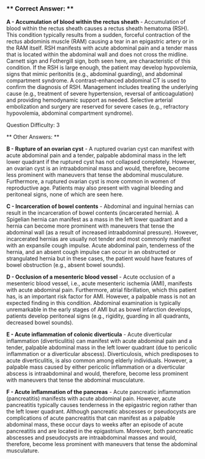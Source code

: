 ### ** Correct Answer: **

**A - Accumulation of blood within the rectus sheath** - Accumulation of blood within the rectus sheath causes a rectus sheath hematoma (RSH). This condition typically results from a sudden, forceful contraction of the rectus abdominis muscle (RAM) causing a tear in an epigastric artery or in the RAM itself. RSH manifests with acute abdominal pain and a tender mass that is located within the abdominal wall and does not cross the midline. Carnett sign and Fothergill sign, both seen here, are characteristic of this condition. If the RSH is large enough, the patient may develop hypovolemia, signs that mimic peritonitis (e.g., abdominal guarding), and abdominal compartment syndrome. A contrast-enhanced abdominal CT is used to confirm the diagnosis of RSH. Management includes treating the underlying cause (e.g., treatment of severe hypertension, reversal of anticoagulation) and providing hemodynamic support as needed. Selective arterial embolization and surgery are reserved for severe cases (e.g., refractory hypovolemia, abdominal compartment syndrome).

Question Difficulty: 3

** Other Answers: **

**B - Rupture of an ovarian cyst** - A ruptured ovarian cyst can manifest with acute abdominal pain and a tender, palpable abdominal mass in the left lower quadrant if the ruptured cyst has not collapsed completely. However, an ovarian cyst is an intraabdominal mass and would, therefore, become less prominent with maneuvers that tense the abdominal musculature. Furthermore, a ruptured ovarian cyst is more common in women of reproductive age. Patients may also present with vaginal bleeding and peritoneal signs, none of which are seen here.

**C - Incarceration of bowel contents** - Abdominal and inguinal hernias can result in the incarceration of bowel contents (incarcerated hernia). A Spigelian hernia can manifest as a mass in the left lower quadrant and a hernia can become more prominent with maneuvers that tense the abdominal wall (as a result of increased intraabdominal pressure). However, incarcerated hernias are usually not tender and most commonly manifest with an expansile cough impulse. Acute abdominal pain, tenderness of the hernia, and an absent cough impulse can occur in an obstructed or strangulated hernia but in these cases, the patient would have features of bowel obstruction (e.g., absent bowel sounds).

**D - Occlusion of a mesenteric blood vessel** - Acute occlusion of a mesenteric blood vessel, i.e., acute mesenteric ischemia (AMI), manifests with acute abdominal pain. Furthermore, atrial fibrillation, which this patient has, is an important risk factor for AMI. However, a palpable mass is not an expected finding in this condition. Abdominal examination is typically unremarkable in the early stages of AMI but as bowel infarction develops, patients develop peritoneal signs (e.g., rigidity, guarding in all quadrants, decreased bowel sounds).

**E - Acute inflammation of colonic diverticula** - Acute diverticular inflammation (diverticulitis) can manifest with acute abdominal pain and a tender, palpable abdominal mass in the left lower quadrant (due to pericolic inflammation or a diverticular abscess). Diverticulosis, which predisposes to acute diverticulitis, is also common among elderly individuals. However, a palpable mass caused by either pericolic inflammation or a diverticular abscess is intraabdominal and would, therefore, become less prominent with maneuvers that tense the abdominal musculature.

**F - Acute inflammation of the pancreas** - Acute pancreatic inflammation (pancreatitis) manifests with acute abdominal pain. However, acute pancreatitis typically causes tenderness in the epigastric region rather than the left lower quadrant. Although pancreatic abscesses or pseudocysts are complications of acute pancreatitis that can manifest as a palpable abdominal mass, these occur days to weeks after an episode of acute pancreatitis and are located in the epigastrium. Moreover, both pancreatic abscesses and pseudocysts are intraabdominal masses and would, therefore, become less prominent with maneuvers that tense the abdominal musculature.

